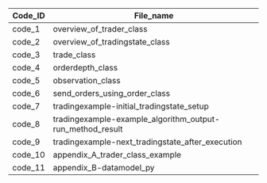 | Code_ID | File_name |
|----------|----------|
|  code_1  |overview_of_trader_class|
|  code_2  |overview_of_tradingstate_class|
|  code_3  |trade_class|
|  code_4  |orderdepth_class|
|  code_5  |observation_class|
|  code_6  |send_orders_using_order_class|
|  code_7  |tradingexample-initial_tradingstate_setup|
|  code_8  |tradingexample-example_algorithm_output-run_method_result|
|  code_9  |tradingexample-next_tradingstate_after_execution|
|  code_10 |appendix_A_trader_class_example|
|  code_11 |appendix_B-datamodel_py|